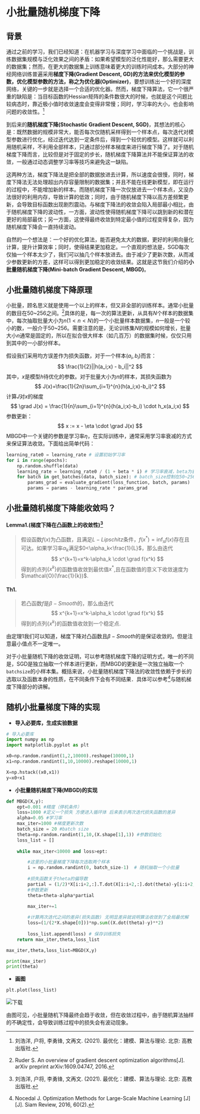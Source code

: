 # 小批量随机梯度下降

## 背景

通过之前的学习，我们已经知道：在机器学习与深度学习中面临的一个挑战是，训练数据集规模与泛化效果之间的矛盾：如果希望模型的泛化性能好，那么需要更大的数据集；然而，在更大的数据集上训练意味着更大的训练时间成本。大部分的神经网络训练普遍采用**梯度下降(Gradient Descent, GD)**的方法来优化模型的参数，优化模型参数的方法，称之为**优化器(Optimizer)**，要想训练出一个好的深度网络，关键的一步就是选择一个合适的优化器。然而，梯度下降算法，它一个很严重的缺陷是：当目标函数的Hessian矩阵的条件数很大的时候，也就是这个问题比较病态时，靠近极小值时收敛速度会变得非常慢；同时，学习率的大小，也会影响问题的收敛性。[^1]

到后来的**随机梯度下降(Stochastic Gradient Descent, SGD)**，其想法的核心是：既然数据的规模非常大，能否每次仅随机采样得到一个样本点，每次迭代对模型参数进行优化，经过迭代达到一定条件后，得到一个较优的模型。这样就可以利用随机采样，不利用全部样本，只通过部分样本梯度来进行梯度下降了。对于随机梯度下降而言，比较但是对于固定的步长，随机梯度下降算法并不能保证算法的收敛，一般通过动态调整学习率等技巧来避免这一缺陷。

这两种方法，梯度下降法是把全部的数据放进去计算，所以速度会很慢，同时，梯度下降法无法处理超出内存容量限制的数据集；并且不能在线更新模型，即在运行的过程中，不能增加新的样本。而随机梯度下降一次仅放进去一个样本点，又没办法很好的利用内存，导致计算的低效；同时，由于随机梯度下降以高方差频繁更新，会导致目标函数出现剧烈震动。与梯度下降法的收敛会陷入局部最小相比，由于随机梯度下降的波动性，一方面，波动性使得随机梯度下降可以跳到新的和潜在更好的局部最优；另一方面，这使得最终收敛到特定最小值的过程变得复杂，因为随机梯度下降会一直持续波动。

自然的一个想法是：一个好的优化算法，能否避免太大的数据，更好的利用向量化计算，提升计算效率；同时，使得结果更加稳定。一个直观的想法是，SGD每次仅抽一个样本太少了，我们可以抽几个样本放进去。由于减少了更新次数，从而减少参数更新的方差，这样可以得到更加稳定的收敛结果。这就是这节我们介绍的**小批量随机梯度下降(Mini-batch Gradient Descent, MBGD)**。

## 小批量随机梯度下降原理

小批量，顾名思义就是使用一个以上的样本，但又非全部的训练样本。通常小批量的数目在50~256之间。[^2]具体的是，每一次的算法更新，从具有$N$个样本的数据集中，每次抽取批量大小为$n(1 < n < N)$的一个小批量样本数据集，$n$一般是一个较小的数，一般介于50~256。需要注意的是，无论训练集$N$的规模如何增长，批量大小$n$通常是固定的，所以在拟合很大样本（如几百万）的数据集时候，仅仅只用到其中的一小部分样本。

假设我们采用均方误差作为损失函数，对于一个样本$(a_i,b_i)$而言：
$$
\frac{1}{2}||h(a_i;x) - b_i||^2
$$
其中，$x$是模型$h$待优化的参数。对于批量大小为$n$的样本，其损失函数为
$$
J(x)=\frac{1}{2n}\sum_{i=1}^{n}(h(a_i;x)-b_i)^2
$$
计算$J$对$x$的梯度
$$
\grad J(x) = \frac{1}{n}\sum_{i=1}^{n}(h(a_i;x)-b_i) \cdot h_x(a_i;x)
$$
参数更新：
$$
x := x - \eta \cdot \grad J(x)
$$
MBGD中一个关键的参数是学习率$\eta$，在实际训练中，通常采用学习率衰减的方式来保证算法收敛。下面给出简单代码：

```python
learning_rate0 = learning_rate # 设置初始学习率
for i in range(epochs):
    np.random.shuffle(data)
    learning_rate = learning_rate0 / (1 + beta * i) # 学习率衰减，beta为衰减率
    for batch in get_batches(data, batch_size): # batch_size控制在50~256
        params_grad = evaluate_gradient(loss_function, batch, params)
        params = params - learning_rate * params_grad
```

## 小批量随机梯度下降能收敛吗？

#### Lemma1.(梯度下降在凸函数上的收敛性)[^1]

> 假设函数$f(x)$为凸函数，且满足$L-Lipschitz$条件，$f(x^*)=\inf_{x} f(x)$存在且可达。如果学习率$\alpha_k$满足$0<\alpha_k<\frac{1}{L}$，那么由迭代
> $$
> x^{k+1}=x^k-\alpha_k \cdot \grad f(x^k)
> $$
> 得到的点列$\{x^k\}$的函数值收敛到最优值$x^*$,且在函数值的意义下收敛速度为$\mathcal{O}(\frac{1}{k})$.

#### Th1.

> 若凸函数$f$是$\beta-Smooth$的，那么由迭代
> $$
> x^{k+1}=x^k-\alpha_k \cdot \grad f(x^k)
> $$
> 得到的点列$\{x^k\}$的函数值收敛到一个稳定点.

由定理1我们可以知道，梯度下降对凸函数且$\beta-Smooth$的是保证收敛的。但是注意最小值点不一定唯一。

对于小批量随机下降的收敛证明，可以参考随机梯度下降的证明方式，唯一的不同是，SGD是独立抽取一个样本进行更新，而MBGD的更新是一次独立抽取一个```batchsize```的小样本集。概括来说，小批量随机梯度下降法的收敛性依赖于步长的选取以及函数本身的性质，在不同条件下会有不同结果．具体可以参考[^3]与随机梯度下降部分的讲解。

## 随机小批量梯度下降的实现

- **导入必要库，生成实验数据**

```python
# 导入必要库
import numpy as np
import matplotlib.pyplot as plt

x0=np.random.randint(1,2,10000).reshape(10000,1) 
x1=np.random.randint(1,10,10000).reshape(10000,1)

X=np.hstack((x0,x1))
y=x0+x1
```

- **小批量随机梯度下降(MBGD)的实现** 

```python
def MBGD(X,y):
    ept=0.001 #精度（停机条件）
    loss=1000 #定义一个损失 方便进入循环体 后来表示两次迭代损失函数的差异
    alpha=0.05 #学习率
    max_iter=1000 #梯度更新次数
    batch_size = 20 #batch size
    theta=np.random.randint(1,10,(X.shape[1],1)) #参数初始化
    loss_list = []
    
    while max_iter<10000 and loss>ept:

        #这里的小批量梯度下降每次选取两个样本
        i = np.random.randint(0, batch_size-1)  # 随机抽取一个小批量
		
        #损失函数关于theta的偏导数 
        partial = (1/2)*X[i:i+2,:].T.dot(X[i:i+2,:].dot(theta)-y[i:i+2,:]) 		   
        #参数更新
        theta=theta-alpha*partial

        max_iter+=1
        
        #计算两次迭代之间的差异(损失函数) 无明显差异就说明算法收敛到了全局最优解
        loss=(1/(2*X.shape[0]))*np.sum((X.dot(theta)-y)**2) 
        
        loss_list.append(loss) # 保存训练损失	
    return max_iter,theta,loss_list

max_iter,theta,loss_list=MBGD(X,y)

print(max_iter)
print(theta)
```

- **画图**

```python
plt.plot(loss_list)
```

![下载](https://gitee.com/amihua/picgo/raw/master/%E4%B8%8B%E8%BD%BD.png)

由图可见，小批量随机下降最终会趋于收敛，但在收敛过程中，由于随机算法抽样的不确定性，会导致训练过程中的损失会有波动现象。

[^1]: 刘浩洋, 户将, 李勇锋, 文再文. (2021). 最优化：建模、算法与理论. 北京: 高教出版社.
[^2]:Ruder S. An overview of gradient descent optimization algorithms[J]. arXiv preprint arXiv:1609.04747, 2016.
[^3 ]:Nocedal J. Optimization Methods for Large-Scale Machine Learning [J][J]. Siam Review, 2016, 60(2).
